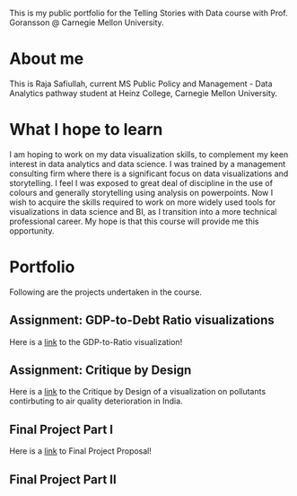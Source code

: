 This is my public portfolio for the Telling Stories with Data course with Prof. Goransson @ Carnegie Mellon University.

# About me
This is Raja Safiullah, current MS Public Policy and Management - Data Analytics pathway student at Heinz College, Carnegie Mellon University. 

# What I hope to learn
I am hoping to work on my data visualization skills, to complement my keen interest in data analytics and data science. I was trained by a management consulting firm where there is a significant focus on data visualizations and storytelling. I feel I was exposed to great deal of discipline in the use of colours and generally storytelling using analysis on powerpoints. Now I wish to acquire the skills required to work on more widely used tools for visualizations in data science and BI, as I transition into a more technical professional career. My hope is that this course will provide me this opportunity.

# Portfolio
Following are the projects undertaken in the course.

## Assignment: GDP-to-Debt Ratio visualizations

Here is a [link](/Assign2.md) to the GDP-to-Ratio visualization!

## Assignment: Critique by Design

Here is a [link](/Assign3&4.md) to the Critique by Design of a visualization on pollutants contirbuting to air quality deterioration in India.

## Final Project Part I

Here is a [link](/final_project_RajaSafiullah.md) to Final Project Proposal!

## Final Project Part II

